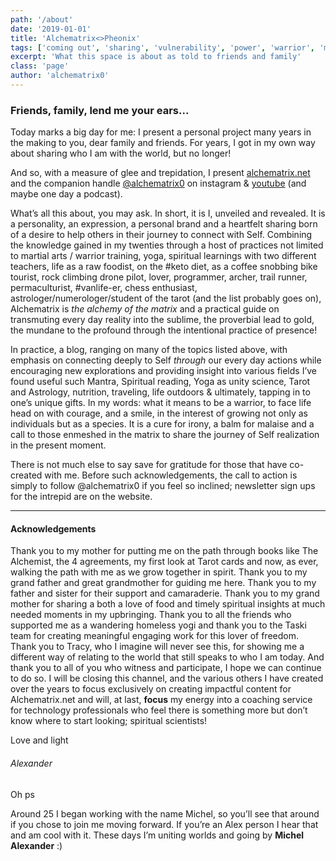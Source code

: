 ```yaml
---
path: '/about'
date: '2019-01-01'
title: 'Alchematrix<>Pheonix'
tags: ['coming out', 'sharing', 'vulnerability', 'power', 'warrior', 'masculine', 'energy']
excerpt: 'What this space is about as told to friends and family'
class: 'page'
author: 'alchematrix0'
---
```


### Friends, family, lend me your ears...

Today marks a big day for me: I present a personal project many years in the making to you, dear family and friends. For years, I got in my own way about sharing who I am with the world, but no longer!

And so, with a measure of glee and trepidation, I present [alchematrix.net](alchematrix.net) and the companion handle [@alchematrix0](instagram.com/alchematrix0) on instagram & [youtube](https://www.youtube.com/channel/UCOFoa06hfQRbIEnDoCPTnwg) (and maybe one day a podcast).

What’s all this about, you may ask. In short, it is I, unveiled and revealed. It is a personality, an expression, a personal brand and a heartfelt sharing born of a desire to help others in their journey to connect with Self. Combining the knowledge gained in my twenties through a host of practices not limited to martial arts / warrior training, yoga, spiritual learnings with two different teachers, life as a raw foodist, on the #keto diet, as a coffee snobbing bike tourist, rock climbing drone pilot, lover, programmer, archer, trail runner, permaculturist, #vanlife-er, chess enthusiast, astrologer/numerologer/student of the tarot (and the list probably goes on), Alchematrix is *the alchemy of the matrix* and a practical guide on transmuting every day reality into the sublime, the proverbial lead to gold, the mundane to the profound through the intentional practice of presence!

In practice, a blog, ranging on many of the topics listed above, with emphasis on connecting deeply to Self _through_ our every day actions while encouraging new explorations and providing insight into various fields I’ve found useful such Mantra, Spiritual reading, Yoga as unity science, Tarot and Astrology, nutrition, traveling, life outdoors & ultimately, tapping in to one’s unique gifts. In my words: what it means to be a warrior, to face life head on with courage, and a smile, in the interest of growing not only as individuals but as a species. It is a cure for irony, a balm for malaise and a call to those enmeshed in the matrix to share the journey of Self realization in the present moment.

There is not much else to say save for gratitude for those that have co-created with me. Before such acknowledgements, the call to action is simply to follow @alchematrix0 if you feel so inclined; newsletter sign ups for the intrepid are on the website.

---
#### Acknowledgements

Thank you to my mother for putting me on the path through books like The Alchemist, the 4 agreements, my first look at Tarot cards and now, as ever, walking the path with me as we grow together in spirit. Thank you to my grand father and great grandmother for guiding me here. Thank you to my father and sister for their support and camaraderie. Thank you to my grand mother for sharing a both a love of food and timely spiritual insights at much needed moments in my upbringing. Thank you to all the friends who supported me as a wandering homeless yogi and thank you to the Taski team for creating meaningful engaging work for this lover of freedom.
Thank you to Tracy, who I imagine will never see this, for showing me a different way of relating to the world that still speaks to who I am today. And thank you to all of you who witness and participate, I hope we can continue to do so. I will be closing this channel, and the various others I have created over the years to focus exclusively on creating impactful content for Alchematrix.net and will, at last, **focus** my energy into a coaching service for technology professionals who feel there is something more but don’t know where to start looking; spiritual scientists!

Love and light

###### Alexander

Oh ps

Around 25 I began working with the name Michel, so you’ll see that around if you chose to join me moving forward. If you’re an Alex person I hear that and am cool with it. These days I’m uniting worlds and going by **Michel Alexander** :)
